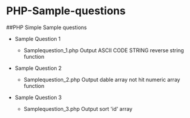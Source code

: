 PHP-Sample-questions
====================

##PHP Simple Sample questions

* Sample Question 1
	* Samplequestion_1.php 
	Output ASCII CODE STRING reverse string function
	
* Sample Question 2
	* Samplequestion_2.php
	Output dable array not hit numeric array function
	
* Sample Question 3
	* Samplequestion_3.php
	Output sort 'id' array